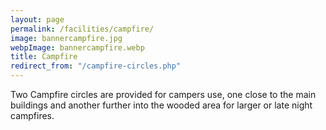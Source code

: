 ```yaml
---
layout: page
permalink: /facilities/campfire/
image: bannercampfire.jpg
webpImage: bannercampfire.webp
title: Campfire
redirect_from: "/campfire-circles.php"
---
```


Two Campfire circles are provided for campers use, one close to the main buildings and another further into the wooded area for larger or late night campfires.
